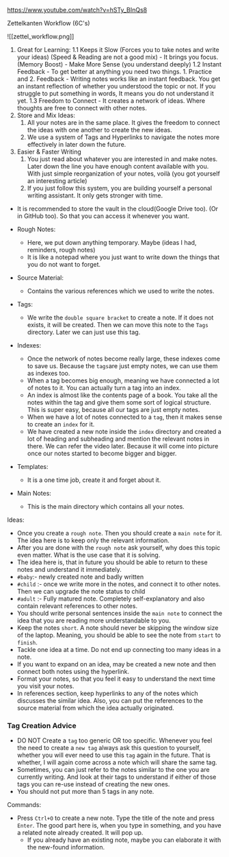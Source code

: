 
https://www.youtube.com/watch?v=hSTy_BInQs8


Zettelkanten Workflow (6C's)

![[zettel_workflow.png]]

1. Great for Learning:
	1.1 Keeps it Slow (Forces you to take notes and write your ideas) (Speed & Reading are not a good mix)
		- It brings you focus. (Memory Boost)
		- Make More Sense (you understand deeply)
	1.2 Instant Feedback
		- To get better at anything you need two things. 1. Practice and 2. Feedback
		- Writing notes works like an instant feedback. You get an instant reflection of whether you understood the topic or not. If you struggle to put something in words, It means you do not understand it yet.
	1.3 Freedom to Connect
		- It creates a network of ideas. Where thoughts are free to connect with other notes.
2. Store and Mix Ideas:
	1. All your notes are in the same place. It gives the freedom to connect the ideas with one another to create the new ideas.
	2. We use a system of Tags and Hyperlinks to navigate the notes more effectively in later down the future.
3. Easier & Faster Writing
	1. You just read about whatever you are interested in and make notes. Later down the line you have enough content available with you. With just simple reorganization of your notes, voilà (you got yourself an interesting article)
	2. If you just follow this system, you are building yourself a personal writing assistant. It only gets stronger with time.

- It is recommended to store the vault in the cloud(Google Drive too). (Or in GitHub too). So that you can access it whenever you want.

- Rough Notes:
	- Here, we put down anything temporary. Maybe (ideas I had, reminders, rough notes)
	- It is like a notepad where you just want to write down the things that you do not want to forget.

- Source Material:
	- Contains the various references which we used to write the notes.
- Tags:
	- We write the `double square bracket` to create a note. If it does not exists, it will be created. Then we can move this note to the `Tags` directory. Later we can just use this tag.
- Indexes:
	- Once the network of notes become really large, these indexes come to save us. Because the `tags`are just empty notes, we can use them as indexes too.
	- When a tag becomes big enough, meaning we have connected a lot of notes to it. You can actually turn a tag into an index. 
	- An index is almost like the contents page of a book. You take all the notes within the tag and give them some sort of logical structure. This is super easy, because all our tags are just empty notes. 
	- When we have a lot of notes connected to a `tag`, then it makes sense to create an `index` for it.
	- We have created a new note inside the `index` directory and created a lot of heading and subheading and mention the relevant notes in there. We can refer the video later. Because it will come into picture once our notes started to become bigger and bigger.
- Templates:
	- It is a one time job, create it and forget about it.

- Main Notes:
	- This is the main directory which contains all your notes.

Ideas:
- Once you create a `rough note`. Then you should create a `main note` for it. The idea here is to keep only the relevant information.
- After you are done with the `rough note` ask yourself, why does this topic even matter. What is the use case that it is solving.
- The idea here is, that in future you should be able to return to these notes and understand it immediately.
- `#baby`:- newly created note and badly written
- `#child` :- once we write more in the notes, and connect it to other notes. Then we can upgrade the note status to child
- `#adult` :- Fully matured note. Completely self-explanatory and also contain relevant references to other notes.
- You should write personal sentences inside the `main note` to connect the idea that you are reading more understandable to you.
- Keep the notes `short`. A note should never be skipping the window size of the laptop. Meaning, you should be able to see the note from `start` to `finish`.
- Tackle one idea at a time. Do not end up connecting too many ideas in a note.
- If you want to expand on an idea, may be created a new note and then connect both notes using the hyperlink.
- Format your notes, so that you feel it easy to understand the next time you visit your notes.
- In references section, keep hyperlinks to any of the notes which discusses the similar idea. Also, you can put the references to the source material from which the idea actually originated.


### Tag Creation Advice
- DO NOT Create a `tag` too generic OR too specific. Whenever you feel the need to create a `new tag` always ask this question to yourself, whether you will ever need to use this `tag` again in the future. That is whether, I will again come across a note which will share the same tag.
- Sometimes, you can just refer to the notes similar to the one you are currently writing. And look at their tags to understand if either of those tags you can re-use instead of creating the new ones.
- You should not put more than 5 tags in any note. 


Commands:
- Press `Ctrl+O` to create a new note. Type the title of the note and press `Enter`. The good part here is, when you type in something, and you have a related note already created. It will pop up.
	- If you already have an existing note, maybe you can elaborate it with the new-found information.


